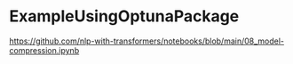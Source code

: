 # ExampleUsingOptunaPackage

https://github.com/nlp-with-transformers/notebooks/blob/main/08_model-compression.ipynb
